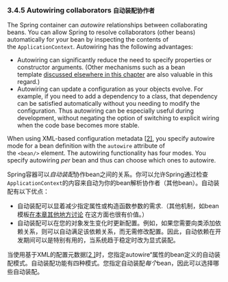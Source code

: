 ### 3.4.5 Autowiring collaborators `自动装配协作者`

The Spring container can *autowire* relationships between collaborating beans. You can allow Spring to resolve collaborators (other beans) automatically for your bean by inspecting the contents of the `ApplicationContext`. Autowiring has the following advantages:

- Autowiring can significantly reduce the need to specify properties or constructor arguments. (Other mechanisms such as a bean template [discussed elsewhere in this chapter](http://docs.spring.io/spring/docs/5.0.0.M4/spring-framework-reference/htmlsingle/#beans-child-bean-definitions) are also valuable in this regard.)
- Autowiring can update a configuration as your objects evolve. For example, if you need to add a dependency to a class, that dependency can be satisfied automatically without you needing to modify the configuration. Thus autowiring can be especially useful during development, without negating the option of switching to explicit wiring when the code base becomes more stable.

When using XML-based configuration metadata [[2\]](http://docs.spring.io/spring/docs/5.0.0.M4/spring-framework-reference/htmlsingle/#ftn.d5e1508), you specify autowire mode for a bean definition with the `autowire` attribute of the `<bean/>` element. The autowiring functionality has four modes. You specify autowiring *per* bean and thus can choose which ones to autowire.

Spring容器可以*自动装配*协作bean之间的关系。你可以允许Spring通过检查`ApplicationContext`的内容来自动为你的bean解析协作者（其他bean）。自动装配有以下优点：

- 自动装配可以显着减少指定属性或构造函数参数的需求.（其他机制，如bean模板[在本章其他地方讨论](http://docs.spring.io/spring/docs/5.0.0.M4/spring-framework-reference/htmlsingle/#beans-child-bean-definitions) 在这方面也很有价值。）
- 自动装配可以在您的对象发生变化时更新配置。例如，如果您需要向类添加依赖关系，则可以自动满足该依赖关系，而无需修改配置。因此，自动依赖在开发期间可以是特别有用的，当系统趋于稳定时改为显式装配。

当使用基于XML的配置元数据[[2 \]](http://docs.spring.io/spring/docs/5.0.0.M4/spring-framework-reference/htmlsingle/#ftn.d5e1508)时，您指定autowire“属性的bean定义的自动装配模式。自动装配功能有四种模式。您指定自动装配*每个*bean，因此可以选择哪些自动装配。